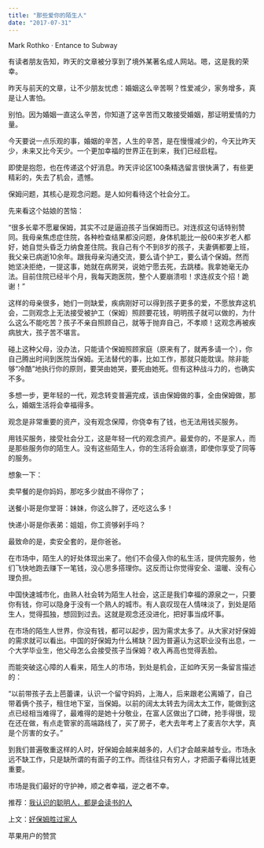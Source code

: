 ```yaml
---
title: "那些爱你的陌生人"
date: "2017-07-31"
---
```


Mark Rothko · Entance to Subway

有读者朋友告知，昨天的文章被分享到了境外某著名成人网站。嗯，这是我的荣幸。

昨天与前天的文章，让不少朋友忧虑：婚姻这么辛苦啊？性爱减少，家务增多，真是让人害怕。

别怕。因为婚姻一直这么辛苦，你知道了这辛苦而又敢接受婚姻，那证明爱情的力量。

今天要说一点乐观的事，婚姻的辛苦，人生的辛苦，是在慢慢减少的，今天比昨天少，未来又比今天少。一个更加幸福的世界正在到来，我们已经启程。

即使是抱怨，也在传递这个好消息。昨天评论区100条精选留言很快满了，有些更精彩的，失去了机会，遗憾。

保姆问题，其核心是观念问题。是人如何看待这个社会分工。

先来看这个姑娘的苦恼：

“很多长辈不愿雇保姆，其实不过是逼迫孩子当保姆而已。对连叔这句话特别赞同。我母亲焦虑症住院，各种检查结果都没问题，身体机能比一般60来岁老人都好，她自觉头昏乏力纳食差住院。我自己有个不到8岁的孩子，夫妻俩都要上班，我父亲已病逝10余年。跟我母亲沟通交流，要么请个护工，要么请个保姆。然而她坚决拒绝，一提这事，她就在病房哭，说她宁愿去死，去跳楼。我拿她毫无办法。目前住院已经半个月，我每天跑医院，整个人要崩溃啦！求连叔支个招！跪谢！”

这样的母亲很多，她们一则缺爱，疾病刚好可以得到孩子更多的爱，不愿放弃这机会，二则观念上无法接受被护工（保姆）照顾要花钱，明明孩子就可以做的，为什么这么不能吃苦？孩子不亲自照顾自己，就等于抛弃自己，不孝顺！这观念再被疾病放大，孩子苦不堪言。

碰上这种父母，没办法，只能请个保姆照顾家庭（原来有了，就再多请一个），你自己腾出时间到医院当保姆。无法替代的事，比如工作，那就只能耽误。除非能够“冷酷”地执行你的原则，要哭由她哭，要死由她死。但有这种战斗力的，也确实不多。

多想一步，更年轻的一代，观念转变普遍完成，该由保姆做的事，全由保姆做，那么，婚姻生活将会幸福得多。  

观念是非常重要的资产，没有观念保障，你侥幸有了钱，也无法用钱买服务。

用钱买服务，接受社会分工，这是年轻一代的观念资产。最爱你的，不是家人，而是那些服务你的陌生人。没有这些陌生人，你的生活将会崩溃，即使你享受了同等的服务。

想象一下：

卖早餐的是你妈妈，那吃多少就由不得你了；

送餐小哥是你堂哥：妹妹，你这么胖了，还吃这么多！

快递小哥是你表弟：姐姐，你工资够剁手吗？

最致命的是，卖安全套的，是你爸爸。

在市场中，陌生人的好处体现出来了。他们不会侵入你的私生活，提供完服务，他们飞快地跑去赚下一笔钱，没心思多搭理你。这反而让你觉得安全、温暖、没有心理负担。  

中国快速城市化，由熟人社会转为陌生人社会，这正是我们幸福的源泉之一，只要你有钱，你可以隐身于没有一个熟人的城市。有人哀叹现在人情味淡了，到处是陌生人，觉得孤独，想回到过去。这就是观念还没进化，把好事当成坏事。

在市场的陌生人世界，你没有钱，都可以起步，因为需求太多了。从大家对好保姆的需求就可以看出。中国的好保姆为什么稀缺？因为普遍认为这职业没有出息，一个大学毕业生，他父母怎么会接受孩子当保姆？收入再高也觉得丢脸。

而能突破这心障的人看来，陌生人的市场，到处是机会，正如昨天另一条留言描述的：

“以前带孩子去上芭蕾课，认识一个留守妈妈，上海人，后来跟老公离婚了，自己带着俩个孩子，租住地下室，当保姆。以前的阔太太转去为阔太太工作，能做到这点已经相当难得了，最难得的是她十分敬业，在富人区做出了口碑，抢手得很，现在还在做，有点走管家的高端路线了，买了房子，老大去年考上了麦吉尔大学，真是个厉害的女子。”

到我们普遍敬重这样的人时，好保姆会越来越多的，人们才会越来越专业。市场永远不缺工作，只是缺所谓的有面子的工作。而往往只有穷人，才把面子看得比钱更重要。

市场是我们最好的守护神，顺之者幸福，逆之者不幸。

推荐：[我认识的聪明人，都是会读书的人](http://mp.weixin.qq.com/s?__biz=MjM5NDU0Mjk2MQ==&mid=2651623292&idx=1&sn=e09f50f4015ca8b2399c097e96ce1c23&chksm=bd7e0b628a098274b654e975af24e8e0a8446bbcaae7ed9f19763134a3aa7a61b78175c2d24a&scene=21#wechat_redirect)

上文：[好保姆胜过家人](http://mp.weixin.qq.com/s?__biz=MjM5NDU0Mjk2MQ==&mid=2651623309&idx=1&sn=62c8e6cebe95120f5ba4e652b696cb34&chksm=bd7e0b938a098285ec17c98d929878315b29cac5612210badd1da15e9f742de0d96fb8da0bf2&scene=21#wechat_redirect)

苹果用户的赞赏
